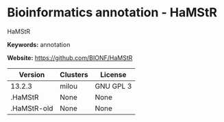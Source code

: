 # Bioinformatics annotation - HaMStR

HaMStR

**Keywords:** annotation

**Website:** <https://github.com/BIONF/HaMStR>

| Version | Clusters | License |
| ------- | -------- | ------- |
| 13.2.3 | milou | GNU GPL 3 |
| .HaMStR | None | None |
| .HaMStR-old | None | None |

